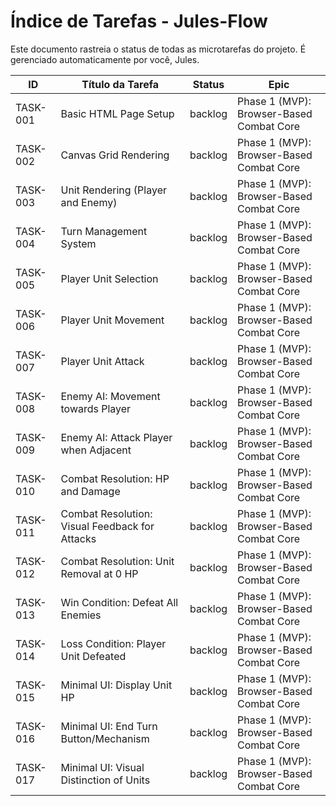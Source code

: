 # Índice de Tarefas - Jules-Flow

Este documento rastreia o status de todas as microtarefas do projeto. É gerenciado automaticamente por você, Jules.

| ID | Título da Tarefa | Status | Epic |
|----|------------------|--------|------|
| TASK-001 | Basic HTML Page Setup | backlog | Phase 1 (MVP): Browser-Based Combat Core |
| TASK-002 | Canvas Grid Rendering | backlog | Phase 1 (MVP): Browser-Based Combat Core |
| TASK-003 | Unit Rendering (Player and Enemy) | backlog | Phase 1 (MVP): Browser-Based Combat Core |
| TASK-004 | Turn Management System | backlog | Phase 1 (MVP): Browser-Based Combat Core |
| TASK-005 | Player Unit Selection | backlog | Phase 1 (MVP): Browser-Based Combat Core |
| TASK-006 | Player Unit Movement | backlog | Phase 1 (MVP): Browser-Based Combat Core |
| TASK-007 | Player Unit Attack | backlog | Phase 1 (MVP): Browser-Based Combat Core |
| TASK-008 | Enemy AI: Movement towards Player | backlog | Phase 1 (MVP): Browser-Based Combat Core |
| TASK-009 | Enemy AI: Attack Player when Adjacent | backlog | Phase 1 (MVP): Browser-Based Combat Core |
| TASK-010 | Combat Resolution: HP and Damage | backlog | Phase 1 (MVP): Browser-Based Combat Core |
| TASK-011 | Combat Resolution: Visual Feedback for Attacks | backlog | Phase 1 (MVP): Browser-Based Combat Core |
| TASK-012 | Combat Resolution: Unit Removal at 0 HP | backlog | Phase 1 (MVP): Browser-Based Combat Core |
| TASK-013 | Win Condition: Defeat All Enemies | backlog | Phase 1 (MVP): Browser-Based Combat Core |
| TASK-014 | Loss Condition: Player Unit Defeated | backlog | Phase 1 (MVP): Browser-Based Combat Core |
| TASK-015 | Minimal UI: Display Unit HP | backlog | Phase 1 (MVP): Browser-Based Combat Core |
| TASK-016 | Minimal UI: End Turn Button/Mechanism | backlog | Phase 1 (MVP): Browser-Based Combat Core |
| TASK-017 | Minimal UI: Visual Distinction of Units | backlog | Phase 1 (MVP): Browser-Based Combat Core |
